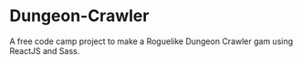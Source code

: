 # Dungeon-Crawler
A free code camp project to make a Roguelike Dungeon Crawler gam using ReactJS and Sass.
